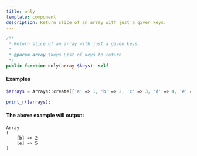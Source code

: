 ```yaml
---
title: only
template: component
description: Return slice of an array with just a given keys.
---
```


```php
/**
 * Return slice of an array with just a given keys.
 *
 * @param array $keys List of keys to return.
 */
public function only(array $keys): self
```

#### Examples

```php
$arrays = Arrays::create(['a' => 1, 'b' => 2, 'c' => 3, 'd' => 4, 'e' => 5])->only(['b', 'e'])->toArray();

print_r($arrays);
```

#### The above example will output:

```text
Array
(
    [b] => 2
    [e] => 5
)
```
